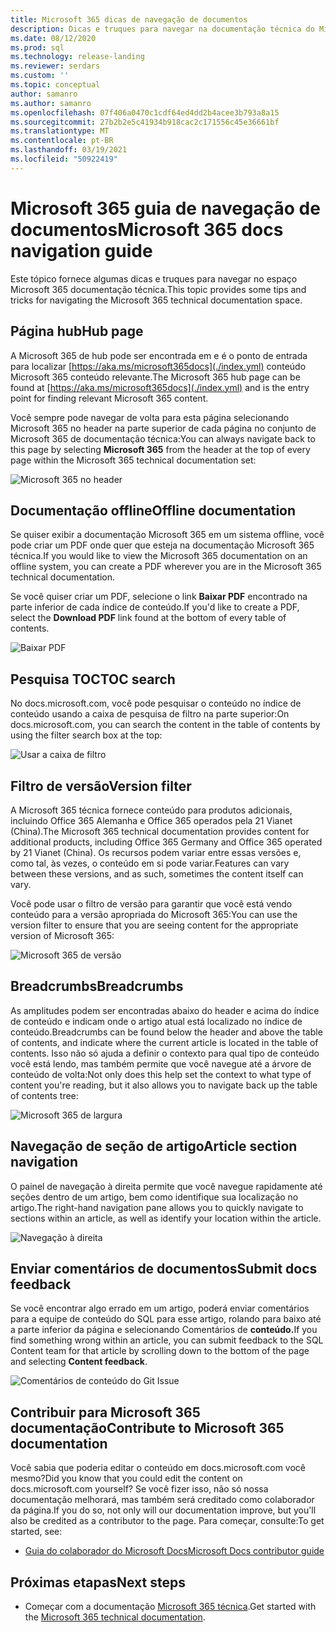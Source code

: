 ```yaml
---
title: Microsoft 365 dicas de navegação de documentos
description: Dicas e truques para navegar na documentação técnica do Microsoft 365 - explica coisas como a página do hub, o índice de conteúdo, o header, bem como como usar as amplitudes e como usar o filtro de versão.
ms.date: 08/12/2020
ms.prod: sql
ms.technology: release-landing
ms.reviewer: serdars
ms.custom: ''
ms.topic: conceptual
author: samanro
ms.author: samanro
ms.openlocfilehash: 07f406a0470c1cdf64ed4dd2b4acee3b793a8a15
ms.sourcegitcommit: 27b2b2e5c41934b918cac2c171556c45e36661bf
ms.translationtype: MT
ms.contentlocale: pt-BR
ms.lasthandoff: 03/19/2021
ms.locfileid: "50922419"
---
```

# <a name="microsoft-365-docs-navigation-guide"></a><span data-ttu-id="e0c0f-103">Microsoft 365 guia de navegação de documentos</span><span class="sxs-lookup"><span data-stu-id="e0c0f-103">Microsoft 365 docs navigation guide</span></span>

<span data-ttu-id="e0c0f-104">Este tópico fornece algumas dicas e truques para navegar no espaço Microsoft 365 documentação técnica.</span><span class="sxs-lookup"><span data-stu-id="e0c0f-104">This topic provides some tips and tricks for navigating the Microsoft 365 technical documentation space.</span></span>  

## <a name="hub-page"></a><span data-ttu-id="e0c0f-105">Página hub</span><span class="sxs-lookup"><span data-stu-id="e0c0f-105">Hub page</span></span>

<span data-ttu-id="e0c0f-106">A Microsoft 365 de hub pode ser encontrada em e é o ponto de entrada para localizar [https://aka.ms/microsoft365docs](./index.yml) conteúdo Microsoft 365 conteúdo relevante.</span><span class="sxs-lookup"><span data-stu-id="e0c0f-106">The Microsoft 365 hub page can be found at [https://aka.ms/microsoft365docs](./index.yml) and is the entry point for finding relevant Microsoft 365 content.</span></span>

<span data-ttu-id="e0c0f-107">Você sempre pode navegar de  volta para esta página selecionando Microsoft 365 no header na parte superior de cada página no conjunto de Microsoft 365 de documentação técnica:</span><span class="sxs-lookup"><span data-stu-id="e0c0f-107">You can always navigate back to this page by selecting **Microsoft 365** from the header at the top of every page within the Microsoft 365 technical documentation set:</span></span>

![Microsoft 365 no header](media/m365-header-cursor.png)

## <a name="offline-documentation"></a><span data-ttu-id="e0c0f-109">Documentação offline</span><span class="sxs-lookup"><span data-stu-id="e0c0f-109">Offline documentation</span></span>

<span data-ttu-id="e0c0f-110">Se quiser exibir a documentação Microsoft 365 em um sistema offline, você pode criar um PDF onde quer que esteja na documentação Microsoft 365 técnica.</span><span class="sxs-lookup"><span data-stu-id="e0c0f-110">If you would like to view the Microsoft 365 documentation on an offline system, you can create a PDF wherever you are in the Microsoft 365 technical documentation.</span></span>

<span data-ttu-id="e0c0f-111">Se você quiser criar um PDF, selecione o link **Baixar PDF** encontrado na parte inferior de cada índice de conteúdo.</span><span class="sxs-lookup"><span data-stu-id="e0c0f-111">If you'd like to create a PDF, select the **Download PDF** link found at the bottom of every table of contents.</span></span>

![Baixar PDF](media/m365-download-pdf-cursor.png)

## <a name="toc-search"></a><span data-ttu-id="e0c0f-113">Pesquisa TOC</span><span class="sxs-lookup"><span data-stu-id="e0c0f-113">TOC search</span></span> 
<span data-ttu-id="e0c0f-114">No docs.microsoft.com, você pode pesquisar o conteúdo no índice de conteúdo usando a caixa de pesquisa de filtro na parte superior:</span><span class="sxs-lookup"><span data-stu-id="e0c0f-114">On docs.microsoft.com, you can search the content in the table of contents by using the filter search box at the top:</span></span>

![Usar a caixa de filtro](media/m365-filter-by-title.png)

## <a name="version-filter"></a><span data-ttu-id="e0c0f-116">Filtro de versão</span><span class="sxs-lookup"><span data-stu-id="e0c0f-116">Version filter</span></span>
<span data-ttu-id="e0c0f-117">A Microsoft 365 técnica fornece conteúdo para produtos adicionais, incluindo Office 365 Alemanha e Office 365 operados pela 21 Vianet (China).</span><span class="sxs-lookup"><span data-stu-id="e0c0f-117">The Microsoft 365 technical documentation provides content for additional products, including Office 365 Germany and Office 365 operated by 21 Vianet (China).</span></span> <span data-ttu-id="e0c0f-118">Os recursos podem variar entre essas versões e, como tal, às vezes, o conteúdo em si pode variar.</span><span class="sxs-lookup"><span data-stu-id="e0c0f-118">Features can vary between these versions, and as such, sometimes the content itself can vary.</span></span>

<span data-ttu-id="e0c0f-119">Você pode usar o filtro de versão para garantir que você está vendo conteúdo para a versão apropriada do Microsoft 365:</span><span class="sxs-lookup"><span data-stu-id="e0c0f-119">You can use the version filter to ensure that you are seeing content for the appropriate version of Microsoft 365:</span></span>

![Microsoft 365 de versão](media/m365-version-filter.png)

## <a name="breadcrumbs"></a><span data-ttu-id="e0c0f-121">Breadcrumbs</span><span class="sxs-lookup"><span data-stu-id="e0c0f-121">Breadcrumbs</span></span>

<span data-ttu-id="e0c0f-122">As amplitudes podem ser encontradas abaixo do header e acima do índice de conteúdo e indicam onde o artigo atual está localizado no índice de conteúdo.</span><span class="sxs-lookup"><span data-stu-id="e0c0f-122">Breadcrumbs can be found below the header and above the table of contents, and indicate where the current article is located in the table of contents.</span></span>  <span data-ttu-id="e0c0f-123">Isso não só ajuda a definir o contexto para qual tipo de conteúdo você está lendo, mas também permite que você navegue até a árvore de conteúdo de volta:</span><span class="sxs-lookup"><span data-stu-id="e0c0f-123">Not only does this help set the context to what type of content you're reading, but it also allows you to navigate back up the table of contents tree:</span></span>

![Microsoft 365 de largura](media/m365-breadcrumb.png)

## <a name="article-section-navigation"></a><span data-ttu-id="e0c0f-125">Navegação de seção de artigo</span><span class="sxs-lookup"><span data-stu-id="e0c0f-125">Article section navigation</span></span>

<span data-ttu-id="e0c0f-126">O painel de navegação à direita permite que você navegue rapidamente até seções dentro de um artigo, bem como identifique sua localização no artigo.</span><span class="sxs-lookup"><span data-stu-id="e0c0f-126">The right-hand navigation pane allows you to quickly navigate to sections within an article, as well as identify your location within the article.</span></span>  

![Navegação à direita](media/m365-article-sections.png)

## <a name="submit-docs-feedback"></a><span data-ttu-id="e0c0f-128">Enviar comentários de documentos</span><span class="sxs-lookup"><span data-stu-id="e0c0f-128">Submit docs feedback</span></span>

<span data-ttu-id="e0c0f-129">Se você encontrar algo errado em um artigo, poderá enviar comentários para a equipe de conteúdo do SQL para esse artigo, rolando para baixo até a parte inferior da página e selecionando Comentários de **conteúdo.**</span><span class="sxs-lookup"><span data-stu-id="e0c0f-129">If you find something wrong within an article, you can submit feedback to the SQL Content team for that article by scrolling down to the bottom of the page and selecting **Content feedback**.</span></span>

![Comentários de conteúdo do Git Issue](media/m365-article-feedback.png)

## <a name="contribute-to-microsoft-365-documentation"></a><span data-ttu-id="e0c0f-131">Contribuir para Microsoft 365 documentação</span><span class="sxs-lookup"><span data-stu-id="e0c0f-131">Contribute to Microsoft 365 documentation</span></span>

<span data-ttu-id="e0c0f-132">Você sabia que poderia editar o conteúdo em docs.microsoft.com você mesmo?</span><span class="sxs-lookup"><span data-stu-id="e0c0f-132">Did you know that you could edit the content on docs.microsoft.com yourself?</span></span> <span data-ttu-id="e0c0f-133">Se você fizer isso, não só nossa documentação melhorará, mas também será creditado como colaborador da página.</span><span class="sxs-lookup"><span data-stu-id="e0c0f-133">If you do so, not only will our documentation improve, but you'll also be credited as a contributor to the page.</span></span> <span data-ttu-id="e0c0f-134">Para começar, consulte:</span><span class="sxs-lookup"><span data-stu-id="e0c0f-134">To get started, see:</span></span>

- [<span data-ttu-id="e0c0f-135">Guia do colaborador do Microsoft Docs</span><span class="sxs-lookup"><span data-stu-id="e0c0f-135">Microsoft Docs contributor guide</span></span>](/contribute/)

## <a name="next-steps"></a><span data-ttu-id="e0c0f-136">Próximas etapas</span><span class="sxs-lookup"><span data-stu-id="e0c0f-136">Next steps</span></span>

- <span data-ttu-id="e0c0f-137">Começar com a documentação [Microsoft 365 técnica](index.yml).</span><span class="sxs-lookup"><span data-stu-id="e0c0f-137">Get started with the [Microsoft 365 technical documentation](index.yml).</span></span>